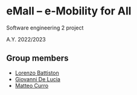 # eMall – e-Mobility for All
Software engineering 2 project

A.Y. 2022/2023

## Group members
- [Lorenzo Battiston](https://github.com/lorenzo-battiston)
- [Giovanni De Lucia](https://github.com/gio-del)
- [Matteo Curro](https://github.com/mattecurro)
